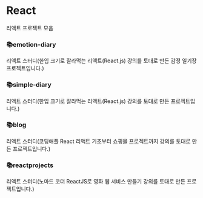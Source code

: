 # React
리액트 프로젝트 모음

### 📚emotion-diary
리액트 스터디(한입 크기로 잘라먹는 리액트(React.js) 강의를 토대로 만든 감정 일기장 프로젝트입니다.)

### 📚simple-diary
리액트 스터디(한입 크기로 잘라먹는 리액트(React.js) 강의를 토대로 만든 프로젝트입니다.)

### 📚blog
리액트 스터디(코딩애플 React 리액트 기초부터 쇼핑몰 프로젝트까지 강의를 토대로 만든 프로젝트입니다.)

### 📚reactprojects
리액트 스터디(노마드 코더 ReactJS로 영화 웹 서비스 만들기 강의를 토대로 만든 프로젝트입니다.)
